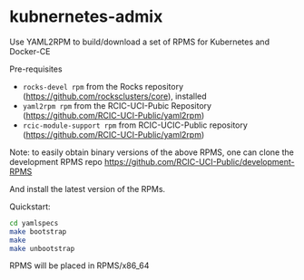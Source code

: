 # kubnernetes-admix 
Use YAML2RPM to build/download a set of RPMS for Kubernetes and Docker-CE 

Pre-requisites
 - `rocks-devel rpm` from the Rocks repository (https://github.com/rocksclusters/core), installed
 - `yaml2rpm rpm`  from the RCIC-UCI-Pubic Repository (https://github.com/RCIC-UCI-Public/yaml2rpm)
 - `rcic-module-support rpm` from RCIC-UCIC-Public repository (https://github.com/RCIC-UCI-Public/yaml2rpm)

Note: to easily obtain binary versions of the above RPMS, one can clone the development RPMS repo
https://github.com/RCIC-UCI-Public/development-RPMS

And install the latest version of the RPMs.


Quickstart:
```bash
cd yamlspecs
make bootstrap 
make
make unbootstrap
```
   
RPMS will be placed in RPMS/x86_64
